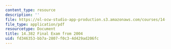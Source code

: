 ```yaml
---
content_type: resource
description: ''
file: https://ol-ocw-studio-app-production.s3.amazonaws.com/courses/14-382-econometrics-spring-2017/fd346353bb7a2807f0c34d429ad206fc_MIT_14_382S17_Final04.pdf
file_type: application/pdf
resourcetype: Document
title: 14.382 Final Exam from 2004
uid: fd346353-bb7a-2807-f0c3-4d429ad206fc
---
```


